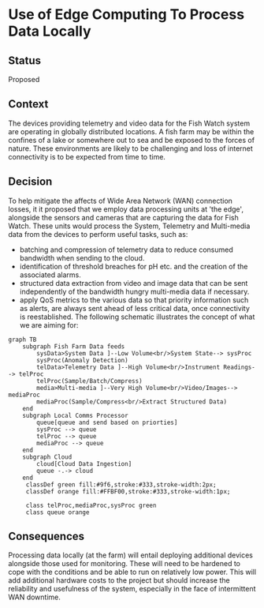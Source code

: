 # Use of Edge Computing To Process Data Locally
## Status
Proposed
## Context
The devices providing telemetry and video data for the Fish Watch system are operating in globally distributed locations. A fish farm may be within the confines of a lake or somewhere out to sea and be exposed to the forces of nature. These environments are likely to be challenging and loss of internet connectivity is to be expected from time to time. 
## Decision
To help mitigate the affects of Wide Area Network (WAN) connection losses, it it proposed that we employ data processing units at 'the edge', alongside the sensors and cameras that are capturing the data for Fish Watch. These units would process the System, Telemetry and Multi-media data from the devices to perform useful tasks, such as:
   - batching and compression of telemetry data to reduce consumed bandwidth when sending to the cloud.
   - identification of threshold breaches for pH etc. and the creation of the associated alarms.
   - structured data extraction from video and image data that can be sent independently of the bandwidth hungry multi-media data if necessary.
   - apply QoS metrics to the various data so that priority information such as alerts, are always sent ahead of less critical data, once connectivity is reestablished.
The following schematic illustrates the concept of what we are aiming for:
```mermaid
graph TB    
    subgraph Fish Farm Data feeds
	    sysData>System Data ]--Low Volume<br/>System State--> sysProc
	    sysProc(Anomaly Detection)
        telData>Telemetry Data ]--High Volume<br/>Instrument Readings--> telProc
        telProc(Sample/Batch/Compress)
        media>Multi-media ]--Very High Volume<br/>Video/Images--> mediaProc
        mediaProc(Sample/Compress<br/>Extract Structured Data)
    end
    subgraph Local Comms Processor
	    queue[queue and send based on priorties]
	    sysProc --> queue
	    telProc --> queue
	    mediaProc --> queue        
    end
	subgraph Cloud
		cloud[Cloud Data Ingestion]
		queue -.-> cloud		
	end
     classDef green fill:#9f6,stroke:#333,stroke-width:2px;
     classDef orange fill:#FFBF00,stroke:#333,stroke-width:1px;
     
     class telProc,mediaProc,sysProc green
     class queue orange
```
## Consequences
Processing data locally (at the farm) will entail deploying additional devices alongside those used for monitoring. These will need to be hardened to cope with the conditions and be able to run on relatively low power. This will add additional hardware costs to the project but should increase the reliability and usefulness of the system, especially in the face of intermittent WAN downtime.